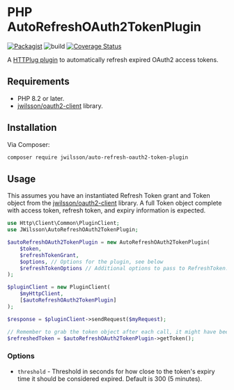 # PHP AutoRefreshOAuth2TokenPlugin
[![Packagist](https://img.shields.io/packagist/v/jwilsson/auto-refresh-oauth2-token-plugin.svg)](https://packagist.org/packages/jwilsson/auto-refresh-oauth2-token-plugin)
![build](https://github.com/jwilsson/php-auto-refresh-oauth2-token-plugin/workflows/build/badge.svg)
[![Coverage Status](https://coveralls.io/repos/jwilsson/php-auto-refresh-oauth2-token-plugin/badge.svg?branch=main)](https://coveralls.io/r/jwilsson/php-auto-refresh-oauth2-token-plugin?branch=main)

A [HTTPlug plugin](https://docs.php-http.org/en/latest/plugins/introduction.html) to automatically refresh expired OAuth2 access tokens.

## Requirements
* PHP 8.2 or later.
* [jwilsson/oauth2-client](https://github.com/jwilsson/php-oauth2-client) library.

## Installation
Via Composer:

```sh
composer require jwilsson/auto-refresh-oauth2-token-plugin
```

## Usage
This assumes you have an instantiated Refresh Token grant and Token object from the [jwilsson/oauth2-client](https://github.com/jwilsson/php-oauth2-client) library. A full Token object complete with access token, refresh token, and expiry information is expected.

```php
use Http\Client\Common\PluginClient;
use JWilsson\AutoRefreshOAuth2TokenPlugin;

$autoRefreshOAuth2TokenPlugin = new AutoRefreshOAuth2TokenPlugin(
    $token,
    $refreshTokenGrant,
    $options, // Options for the plugin, see below
    $refreshTokenOptions // Additional options to pass to RefreshToken::requestAccessToken()
);

$pluginClient = new PluginClient(
    $myHttpClient,
    [$autoRefreshOAuth2TokenPlugin]
);

$response = $pluginClient->sendRequest($myRequest);

// Remember to grab the token object after each call, it might have been updated with new information
$refreshedToken = $autoRefreshOAuth2TokenPlugin->getToken();
```

### Options
* `threshold` - Threshold in seconds for how close to the token's expiry time it should be considered expired. Default is 300 (5 minutes).
